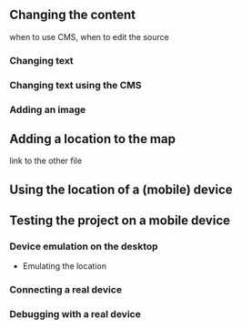 
## Changing the content
when to use CMS, when to edit the source
### Changing text
### Changing text using the CMS
### Adding an image

## Adding a location to the map
link to the other file

## Using the location of a (mobile) device

## Testing the project on a mobile device
### Device emulation on the desktop
* Emulating the location
### Connecting a real device
### Debugging with a real device


